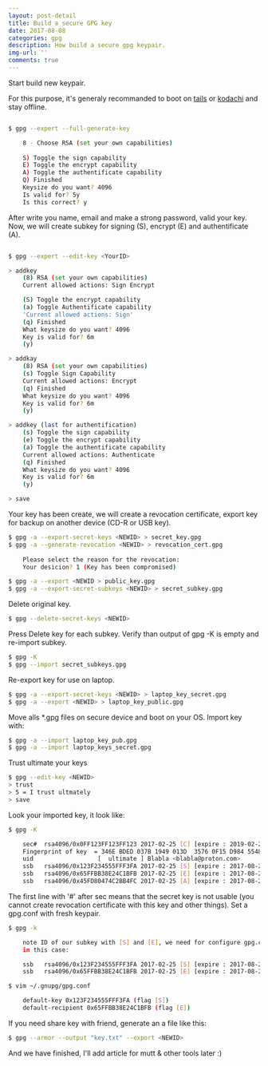 ```yaml
---
layout: post-detail
title: Build a secure GPG key
date: 2017-08-08
categories: gpg
description: How build a secure gpg keypair.
img-url: ''
comments: true
---
```


Start build new keypair.

For this purpose, it's generaly recommanded to boot on [tails](https://tails.boum.org) or [kodachi](https://www.digi77.com/linux-kodachi/) and stay offline.

```sh

$ gpg --expert --full-generate-key

    8 - Choose RSA (set your own capabilities)
        
    S) Toggle the sign capability
    E) Toggle the encrypt capability
    A) Toggle the authentificate capability
    Q) Finished
    Keysize do you want? 4096
    Is valid for? 5y
    Is this correct? y

```

After write you name, email and make a strong password, valid your key.
Now, we will create subkey for signing (S), encrypt (E) and authentificate (A).

```sh

$ gpg --expert --edit-key <YourID>

> addkey
    (8) RSA (set your own capabilities)
    Current allowed actions: Sign Encrypt 

    (S) Toggle the encrypt capability
    (a) Toggle Authentificate capability
    'Current allowed actions: Sign'
    (q) Finished
    What keysize do you want? 4096 
    Key is valid for? 6m
    (y)

> addkay
    (8) RSA (set your own capabilities)
    (s) Toggle Sign Capability
    Current allowed actions: Encrypt  
    (q) Finished
    What keysize do you want? 4096
    Key is valid for? 6m
    (y) 

> addkey (last for authentification)
    (s) Toggle the sign capability
    (e) Toggle the encrypt capability
    (a) Toggle the authentificate capability
    Current allowed actions: Authenticate
    (q) Finished
    What keysize do you want? 4096
    Key is valid for? 6m
    (y)

> save

```

Your key has been create, we will create a revocation certificate, export key for backup on another device (CD-R or USB key). 

```sh
$ gpg -a --export-secret-keys <NEWID> > secret_key.gpg
$ gpg -a --generate-revocation <NEWID> > revocation_cert.gpg
    
    Please select the reason for the revocation:
    Your desicion? 1 (Key has been compromised)

$ gpg -a --export <NEWID > public_key.gpg
$ gpg -a --export-secret-subkeys <NEWID> > secret_subkey.gpg

```

Delete original key.

```sh
$ gpg --delete-secret-keys <NEWID>
```

Press Delete key for each subkey. Verify than output of gpg -K is empty and re-import subkey.

```sh
$ gpg -K
$ gpg --import secret_subkeys.gpg

```

Re-export key for use on laptop.

```sh 
$ gpg -a --export-secret-keys <NEWID> > laptop_key_secret.gpg
$ gpg -a --export <NEWID> > laptop_key_public.gpg

```

Move alls *.gpg files on secure device and boot on your OS.
Import key with:

```sh 
$ gpg -a --import laptop_key_pub.gpg
$ gpg -a --import laptop_keys_secret.gpg
```

Trust ultimate your keys

```sh 
$ gpg --edit-key <NEWID>
> trust
> 5 = I trust ultmately
> save
```

Look your imported key, it look like:

```sh
$ gpg -K

    sec#  rsa4096/0x0FF123FF123FF123 2017-02-25 [C] [expire : 2019-02-25]
    Fingerprint of key  = 346E BDED 037B 1949 013D  3576 0F15 D984 5548 7B76
    uid                  [  ultimate ] Blabla <blabla@proton.com>
    ssb   rsa4096/0x123F234555FFF3FA 2017-02-25 [S] [expire : 2017-08-24]
    ssb   rsa4096/0x65FFBB38E24C1BFB 2017-02-25 [E] [expire : 2017-08-24]
    ssb   rsa4096/0x45FD80474C2BB4FC 2017-02-25 [A] [expire : 2017-08-24]

```

The first line with '#' after sec means that the secret key is not usable (you cannot create revocation certificate with this key and other things).
Set a gpg.conf with fresh keypair.

```sh
$ gpg -k

    note ID of our subkey with [S] and [E], we need for configure gpg.conf
    in this case:

    ssb   rsa4096/0x123F234555FFF3FA 2017-02-25 [S] [expire : 2017-08-24]
    ssb   rsa4096/0x65FFBB38E24C1BFB 2017-02-25 [E] [expire : 2017-08-24]

$ vim ~/.gnupg/gpg.conf

    default-key 0x123F234555FFF3FA (flag [S])
    default-recipient 0x65FFBB38E24C1BFB (flag [E])
```

If you need share key with friend, generate an a file like this:

```sh
$ gpg --armor --output "key.txt" --export <NEWID>
```

And we have finished, I'll add article for mutt & other tools later :)
